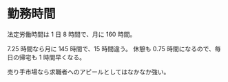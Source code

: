 # 勤務時間

法定労働時間は 1 日 8 時間で、月に 160 時間。

7.25 時間なら月に 145 時間で、15 時間違う。
休憩も 0.75 時間になるので、毎日の帰宅も 1 時間早くなる。

売り手市場なら求職者へのアピールとしてはなかなか強い。
